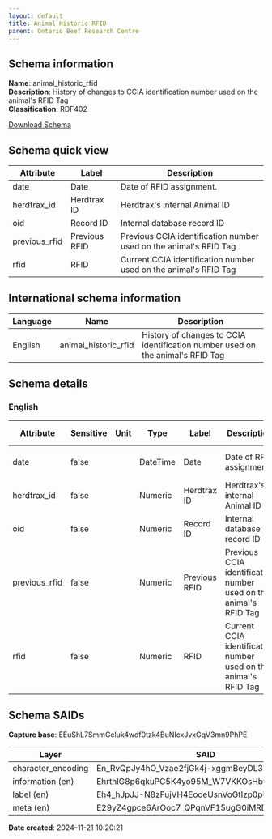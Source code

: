 ```yaml
---
layout: default  
title: Animal Historic RFID
parent: Ontario Beef Research Centre  
---
```


## Schema information

**Name**: animal_historic_rfid  
**Description**: History of changes to CCIA identification number used on the animal's RFID Tag  
**Classification**: RDF402  

[Download Schema](Schema_Animal_Historic_RFID.zip)


## Schema quick view

| Attribute | Label | Description |
| --- | --- | --- |
| date | Date | Date of RFID assignment. |
| herdtrax_id | Herdtrax ID | Herdtrax's internal Animal ID |
| oid | Record ID | Internal database record ID |
| previous_rfid | Previous RFID | Previous CCIA identification number used on the animal's RFID Tag |
| rfid | RFID | Current CCIA identification number used on the animal's RFID Tag |

## International schema information

| Language | Name | Description |
| --- | --- | --- |
| English | animal_historic_rfid | History of changes to CCIA identification number used on the animal's RFID Tag |

## Schema details

### English

| Attribute | Sensitive | Unit | Type | Label | Description | List | Character encoding |
| --- | --- | --- | --- | --- | --- | --- | --- |
| date | false |  | DateTime | Date | Date of RFID assignment. | Not a list | utf-8 |
| herdtrax_id | false |  | Numeric | Herdtrax ID | Herdtrax's internal Animal ID | Not a list | utf-8 |
| oid | false |  | Numeric | Record ID | Internal database record ID | Not a list | utf-8 |
| previous_rfid | false |  | Numeric | Previous RFID | Previous CCIA identification number used on the animal's RFID Tag | Not a list | utf-8 |
| rfid | false |  | Numeric | RFID | Current CCIA identification number used on the animal's RFID Tag | Not a list | utf-8 |

## Schema SAIDs

**Capture base**: EEuShL7SmmGeluk4wdf0tzk4BuNIcxJvxGqV3mn9PhPE

| Layer | SAID |
| --- | --- |
| character_encoding | En_RvQpJy4hO_Vzae2fjGk4j-xggmBeyDL3WvAjIe38M |
| information (en) | EhrthlG8p6qkuPC5K4yo95M_W7VKKOsHbyu-Kd7COllI |
| label (en) | Eh4_hJpJJ-N8zFujVH4EooeUsnVoGtIzp0pU3zqTYjNg |
| meta (en) | E29yZ4gpce6ArOoc7_QPqnVF15ugG0iMRD9gdFjXdWiY |

**Date created**: 2024-11-21 10:20:21

